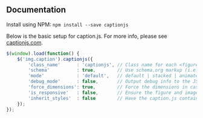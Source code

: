 ## Documentation

Install using NPM:
`npm install --save captionjs`

Below is the basic setup for caption.js.  For more info, please see [captionjs.com](http://captionjs.com).

```js
$(window).load(function() {
    $('img.caption').captionjs({
		'class_name'      : 'captionjs', // Class name for each <figure>
		'schema'          : true,        // Use schema.org markup (i.e., itemtype, itemprop)
		'mode'            : 'default',   // default | stacked | animated | hide
		'debug_mode'      : false,       // Output debug info to the JS console
		'force_dimensions': true,        // Force the dimensions in case they cannot be detected (e.g., image is not yet painted to viewport)
		'is_responsive'   : false,       // Ensure the figure and image change size when in responsive layout. Requires a container to control responsiveness!
		'inherit_styles'  : false        // Have the caption.js container inherit box-model properties from the original image
	});
});
```
